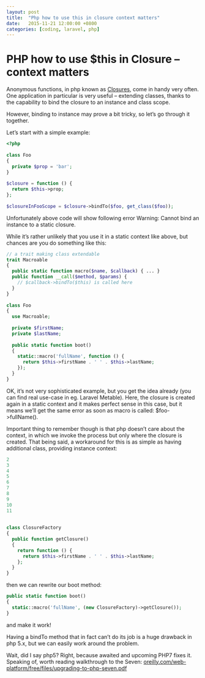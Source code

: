 ```yaml
---
layout: post
title:  "Php how to use this in closure context matters"
date:   2015-11-21 12:00:00 +0800
categories: [coding, laravel, php]
---
```

# PHP how to use $this in Closure – context matters

Anonymous functions, in php known as [Closures](https://www.php.net/manual/en/class.closure.php), come in handy very often. One application in particular is very useful – extending classes, thanks to the capability to bind the closure to an instance and class scope.

However, binding to instance may prove a bit tricky, so let’s go through it together.

Let’s start with a simple example:

```php
<?php
 
class Foo
{
  private $prop = 'bar';
}
 
$closure = function () { 
  return $this->prop;
};
 
$closureInFooScope = $closure->bindTo($foo, get_class($foo));
```

Unfortunately above code will show following error Warning: Cannot bind an instance to a static closure.

While it’s rather unlikely that you use it in a static context like above, but chances are you do something like this:

```php
// a trait making class extendable
trait Macroable
{
  public static function macro($name, $callback) { ... }
  public function __call($method, $params) { 
    // $callback->bindTo($this) is called here
  }
}
 
class Foo
{
  use Macroable;
 
  private $firstName;
  private $lastName;
 
  public static function boot()
  {
    static::macro('fullName', function () {
      return $this->firstName . ' ' . $this->lastName;
    });
  }
}
```

OK, it’s not very sophisticated example, but you get the idea already (you can find real use-case in eg. Laravel Metable). Here, the closure is created again in a static context and it makes perfect sense in this case, but it means we’ll  get the same error as soon as macro is called: $foo->fullName().

Important thing to remember though is that php doesn’t care about the context, in which we invoke the process but only where the closure is created. That being said, a workaround for this is as simple as having additional class, providing instance context:

```php
2
3
4
5
6
7
8
9
10
11
	
 
class ClosureFactory
{
  public function getClosure()
  {
    return function () {
      return $this->firstName . ' ' . $this->lastName;
    };
  }
}
```

then we can rewrite our boot method:

```php
public static function boot()
{
  static::macro('fullName', (new ClosureFactory)->getClosure());
}
```

and make it work!

 

Having a bindTo method that in fact can’t do its job is a huge drawback in php 5.x, but we can easily work around the problem.

Wait, did I say php5? Right, because awaited and upcoming PHP7 fixes it. 
Speaking of, worth reading walkthrough to the Seven: [oreilly.com/web-platform/free/files/upgrading-to-php-seven.pdf](https://oreilly.com/web-platform/free/files/upgrading-to-php-seven.pdf)
